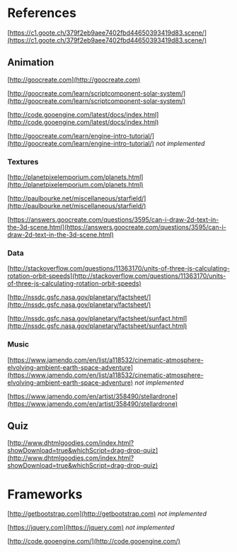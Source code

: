 # References
[https://c1.goote.ch/379f2eb9aee7402fbd44650393419d83.scene/](https://c1.goote.ch/379f2eb9aee7402fbd44650393419d83.scene/)

## Animation
[http://goocreate.com](http://goocreate.com)

[http://goocreate.com/learn/scriptcomponent-solar-system/](http://goocreate.com/learn/scriptcomponent-solar-system/)

[http://code.gooengine.com/latest/docs/index.html](http://code.gooengine.com/latest/docs/index.html)

[http://goocreate.com/learn/engine-intro-tutorial/](http://goocreate.com/learn/engine-intro-tutorial/) _not implemented_

### Textures
[http://planetpixelemporium.com/planets.html](http://planetpixelemporium.com/planets.html)

[http://paulbourke.net/miscellaneous/starfield/](http://paulbourke.net/miscellaneous/starfield/)

[https://answers.goocreate.com/questions/3595/can-i-draw-2d-text-in-the-3d-scene.html](https://answers.goocreate.com/questions/3595/can-i-draw-2d-text-in-the-3d-scene.html)

### Data
[http://stackoverflow.com/questions/11363170/units-of-three-js-calculating-rotation-orbit-speeds](http://stackoverflow.com/questions/11363170/units-of-three-js-calculating-rotation-orbit-speeds)

[http://nssdc.gsfc.nasa.gov/planetary/factsheet/](http://nssdc.gsfc.nasa.gov/planetary/factsheet/)

[http://nssdc.gsfc.nasa.gov/planetary/factsheet/sunfact.html](http://nssdc.gsfc.nasa.gov/planetary/factsheet/sunfact.html)

### Music
[https://www.jamendo.com/en/list/a118532/cinematic-atmosphere-elvolving-ambient-earth-space-adventure](https://www.jamendo.com/en/list/a118532/cinematic-atmosphere-elvolving-ambient-earth-space-adventure) _not implemented_

[https://www.jamendo.com/en/artist/358490/stellardrone](https://www.jamendo.com/en/artist/358490/stellardrone)

## Quiz
[http://www.dhtmlgoodies.com/index.html?showDownload=true&whichScript=drag-drop-quiz](http://www.dhtmlgoodies.com/index.html?showDownload=true&whichScript=drag-drop-quiz)

# Frameworks
[http://getbootstrap.com](http://getbootstrap.com) _not implemented_

[https://jquery.com](https://jquery.com) _not implemented_

[http://code.gooengine.com/](http://code.gooengine.com/)
